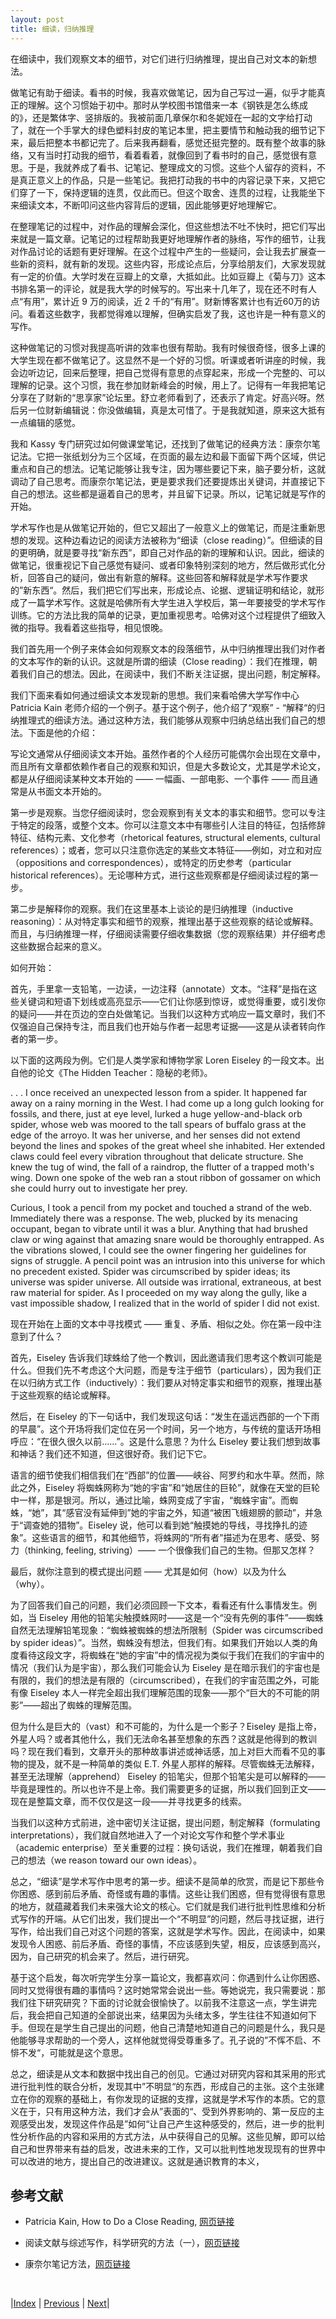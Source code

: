 ```yaml
---
layout: post
title: 细读，归纳推理
---
```


在细读中，我们观察文本的细节，对它们进行归纳推理，提出自己对文本的新想法。

做笔记有助于细读。看书的时候，我喜欢做笔记，因为自己写过一遍，似乎才能真正的理解。这个习惯始于初中。那时从学校图书馆借来一本《钢铁是怎么练成的》，还是繁体字、竖排版的。我被前面几章保尔和冬妮娅在一起的文字给打动了，就在一个手掌大的绿色塑料封皮的笔记本里，把主要情节和触动我的细节记下来，最后把整本书都记完了。后来我再翻看，感觉还挺完整的。既有整个故事的脉络，又有当时打动我的细节，看着看着，就像回到了看书时的自己，感觉很有意思。于是，我就养成了看书、记笔记、整理成文的习惯。这些个人留存的资料，不是真正意义上的作品，只是一些笔记。我把打动我的书中的内容记录下来，又把它们穿了一下，保持逻辑的连贯，仅此而已。但这个取舍、连贯的过程，让我能坐下来细读文本，不断叩问这些内容背后的逻辑，因此能够更好地理解它。

在整理笔记的过程中，对作品的理解会深化，但这些想法不吐不快时，把它们写出来就是一篇文章。记笔记的过程帮助我更好地理解作者的脉络，写作的细节，让我对作品讨论的话题有更好理解。在这个过程中产生的一些疑问，会让我去扩展查一些新的资料，就有新的发现。这些内容，形成论点后，分享给朋友们，大家发现就有一定的价值。大学时发在豆瓣上的文章，大抵如此。比如豆瓣上《菊与刀》这本书排名第一的评论，就是我大学的时候写的。写出来十几年了，现在还不时有人点“有用”，累计近 9 万的阅读，近 2 千的“有用”。财新博客累计也有近60万的访问。看着这些数字，我都觉得难以理解，但确实启发了我，这也许是一种有意义的写作。

这种做笔记的习惯对我提高听讲的效率也很有帮助。我有时候很奇怪，很多上课的大学生现在都不做笔记了。这显然不是一个好的习惯。听课或者听讲座的时候，我会边听边记，回来后整理，把自己觉得有意思的点穿起来，形成一个完整的、可以理解的记录。这个习惯，我在参加财新峰会的时候，用上了。记得有一年我把笔记分享在了财新的“思享家”论坛里。舒立老师看到了，还表示了肯定。好高兴呀。然后另一位财新编辑说：你没做编辑，真是太可惜了。于是我就知道，原来这大抵有一点编辑的感觉。

我和 Kassy 专门研究过如何做课堂笔记，还找到了做笔记的经典方法：康奈尔笔记法。它把一张纸划分为三个区域，在页面的最左边和最下面留下两个区域，供记重点和自己的想法。记笔记能够让我专注，因为哪些要记下来，脑子要分析，这就调动了自己思考。而康奈尔笔记法，更是要求我们还要提炼出关键词，并直接记下自己的想法。这些都是逼着自己的思考，并且留下记录。所以，记笔记就是写作的开始。

学术写作也是从做笔记开始的，但它又超出了一般意义上的做笔记，而是注重新思想的发现。这种边看边记的阅读方法被称为“细读（close reading）”。但细读的目的更明确，就是要寻找“新东西”，即自己对作品的新的理解和认识。因此，细读的做笔记，很重视记下自己感觉有疑问、或者印象特别深刻的地方，然后做形式化分析，回答自己的疑问，做出有新意的解释。这些回答和解释就是学术写作要求的”新东西“。然后，我们把它们写出来，形成论点、论据、逻辑证明和结论，就形成了一篇学术写作。这就是哈佛所有大学生进入学校后，第一年要接受的学术写作训练。它的方法比我的简单的记录，更加重视思考。哈佛对这个过程提供了细致入微的指导。我看着这些指导，相见恨晚。

我们首先用一个例子来体会如何观察文本的段落细节，从中归纳推理出我们对作者的文本写作的新的认识。这就是所谓的细读（Close reading）：我们在推理，朝着我们自己的想法。因此，在阅读中，我们不断关注证据，提出问题，制定解释。

我们下面来看如何通过细读文本发现新的思想。我们来看哈佛大学写作中心 Patricia Kain 老师介绍的一个例子。基于这个例子，他介绍了“观察” - “解释“的归纳推理式的细读方法。通过这种方法，我们能够从观察中归纳总结出我们自己的想法。下面是他的介绍：

写论文通常从仔细阅读文本开始。虽然作者的个人经历可能偶尔会出现在文章中，而且所有文章都依赖作者自己的观察和知识，但是大多数论文，尤其是学术论文，都是从仔细阅读某种文本开始的 —— 一幅画、一部电影、一个事件 —— 而且通常是从书面文本开始的。

第一步是观察。当您仔细阅读时，您会观察到有关文本的事实和细节。您可以专注于特定的段落，或整个文本。你可以注意文本中有哪些引人注目的特征，包括修辞特征、结构元素、文化参考（rhetorical features, structural elements, cultural references）；或者，您可以只注意你选定的某些文本特征——例如，对立和对应（oppositions and correspondences），或特定的历史参考（particular historical references）。无论哪种方式，进行这些观察都是仔细阅读过程的第一步。

第二步是解释你的观察。我们在这里基本上谈论的是归纳推理（inductive reasoning）：从对特定事实和细节的观察，推理出基于这些观察的结论或解释。而且，与归纳推理一样，仔细阅读需要仔细收集数据（您的观察结果）并仔细考虑这些数据合起来的意义。

如何开始：

首先，手里拿一支铅笔，一边读，一边注释（annotate）文本。“注释”是指在这些关键词和短语下划线或高亮显示——它们让你感到惊讶，或觉得重要，或引发你的疑问——并在页边的空白处做笔记。当我们以这种方式响应一篇文章时，我们不仅强迫自己保持专注，而且我们也开始与作者一起思考证据——这是从读者转向作者的第一步。

以下面的这两段为例。它们是人类学家和博物学家 Loren Eiseley 的一段文本。出自他的论文《The Hidden Teacher：隐秘的老师》。

. . . I once received an unexpected lesson from a spider. It happened far away on a rainy morning in the West. I had come up a long gulch looking for fossils, and there, just at eye level, lurked a huge yellow-and-black orb spider, whose web was moored to the tall spears of buffalo grass at the edge of the arroyo. It was her universe, and her senses did not extend beyond the lines and spokes of the great wheel she inhabited. Her extended claws could feel every vibration throughout that delicate structure. She knew the tug of wind, the fall of a raindrop, the flutter of a trapped moth's wing. Down one spoke of the web ran a stout ribbon of gossamer on which she could hurry out to investigate her prey.

Curious, I took a pencil from my pocket and touched a strand of the web. Immediately there was a response. The web, plucked by its menacing occupant, began to vibrate until it was a blur. Anything that had brushed claw or wing against that amazing snare would be thoroughly entrapped. As the vibrations slowed, I could see the owner fingering her guidelines for signs of struggle. A pencil point was an intrusion into this universe for which no precedent existed. Spider was circumscribed by spider ideas; its universe was spider universe. All outside was irrational, extraneous, at best raw material for spider. As I proceeded on my way along the gully, like a vast impossible shadow, I realized that in the world of spider I did not exist.

现在开始在上面的文本中寻找模式 —— 重复、矛盾、相似之处。你在第一段中注意到了什么？

首先，Eiseley 告诉我们球蛛给了他一个教训，因此邀请我们思考这个教训可能是什么。但我们先不考虑这个大问题，而是专注于细节（particulars），因为我们正在以归纳方式工作（inductively）：我们要从对特定事实和细节的观察，推理出基于这些观察的结论或解释。

然后，在 Eiseley 的下一句话中，我们发现这句话：“发生在遥远西部的一个下雨的早晨”。这个开场将我们定位在另一个时间，另一个地方，与传统的童话开场相呼应：“在很久很久以前……”。这是什么意思？为什么 Eiseley 要让我们想到故事和神话？我们还不知道，但这很好奇。我们记下它。

语言的细节使我们相信我们在“西部”的位置——峡谷、阿罗约和水牛草。然而，除此之外，Eiseley 将蜘蛛网称为“她的宇宙”和“她居住的巨轮”，就像在天堂的巨轮中一样，那是银河。所以，通过比喻，蛛网变成了宇宙，“蜘蛛宇宙”。而蜘蛛，“她”，其“感官没有延伸到”她的宇宙之外，知道“被困飞蛾翅膀的颤动”，并急于“调查她的猎物”。Eiseley 说，他可以看到她“触摸她的导线，寻找挣扎的迹象”。这些语言的细节，和其他细节，将蛛网的“所有者”描述为在思考、感受、努力（thinking, feeling, striving）—— 一个很像我们自己的生物。但那又怎样？

最后，就你注意到的模式提出问题 —— 尤其是如何（how）以及为什么（why）。

为了回答我们自己的问题，我们必须回顾一下文本，看看还有什么事情发生。例如，当 Eiseley 用他的铅笔尖触摸蛛网时——这是一个“没有先例的事件”——蜘蛛自然无法理解铅笔现象：“蜘蛛被蜘蛛的想法所限制（Spider was circumscribed by spider ideas）”。当然，蜘蛛没有想法，但我们有。如果我们开始以人类的角度看待这段文字，将蜘蛛在“她的宇宙”中的情况视为类似于我们在我们的宇宙中的情况（我们认为是宇宙），那么我们可能会认为 Eiseley 是在暗示我们的宇宙也是有限的，我们的想法是有限的（circumscribed），在我们的宇宙范围之外，可能有像 Eiseley 本人一样完全超出我们理解范围的现象——那个“巨大的不可能的阴影”——超出了蜘蛛的理解范围。

但为什么是巨大的（vast）和不可能的，为什么是一个影子？Eiseley 是指上帝，外星人吗？或者其他什么，我们无法命名甚至想象的东西？这就是他得到的教训吗？现在我们看到，文章开头的那种故事讲述或神话感，加上对巨大而看不见的事物的提及，就不是一种简单的类似 E.T. 外星人那样的解释。尽管蜘蛛无法解释，甚至无法理解（apprehend） Eiseley 的铅笔尖，但那个铅笔尖是可以解释的——毕竟是理性的。所以也许不是上帝。我们需要更多的证据，所以我们回到正文——现在是整篇文章，而不仅仅是这一段——并寻找更多的线索。

当我们以这种方式前进，途中密切关注证据，提出问题，制定解释（formulating interpretations），我们就自然地进入了一个对论文写作和整个学术事业（academic enterprise）至关重要的过程：换句话说，我们在推理，朝着我们自己的想法（we reason toward our own ideas）。

总之，“细读”是学术写作中思考的第一步。细读不是简单的欣赏，而是记下那些令你困惑、感到前后矛盾、奇怪或有趣的事情。这些让我们困惑，但有觉得很有意思的地方，就蕴藏着我们未来强大论文的核心。它们就是我们进行批判性思维和分析式写作的开端。从它们出发，我们提出一个“不明显”的问题，然后寻找证据，进行写作，给出我们自己对这个问题的答案，这就是学术写作。因此，在阅读中，如果发现令人困惑、前后矛盾、奇怪的事情，不应该感到失望，相反，应该感到高兴，因为，自己研究的机会来了。然后，进行研究。

基于这个启发，每次听完学生分享一篇论文，我都喜欢问：你遇到什么让你困惑、同时又觉得很有趣的事情吗？这时她常常会说出一些。等她说完，我只需要说：那我们往下研究研究？下面的讨论就会很愉快了。以前我不注意这一点，学生讲完后，我会把自己知道的全部说出来，结果因为头绪太多，学生往往不知道如何下手。但现在是学生自己提出的问题，他自己清楚地知道自己的问题是什么，我只是他能够寻求帮助的一个旁人，这样他就觉得受尊重多了。孔子说的”不恽不启、不悱不发“，可能就是这个意思。

总之，细读是从文本和数据中找出自己的创见。它通过对研究内容和其采用的形式进行批判性的联合分析，发现其中”不明显“的东西，形成自己的主张。这个主张建立在你的观察的基础上，有你发现的证据的支撑，这就是学术写作的本质。它的意义在于，只有用这种方法，我们才会从”表面的“、受到外界影响的、第一反应的主观感受出发，发现这件作品是”如何“让自己产生这种感受的，然后，进一步的批判性分析作品的内容和采用的方式方法，从中获得自己的见解。这些见解，即可以给自己和世界带来有益的启发，改进未来的工作，又可以批判性地发现现有的世界中可以改进的地方，提出自己的改进建议。这就是通识教育的本义，

## 参考文献

- Patricia Kain, How to Do a Close Reading, [网页链接](https://writingcenter.fas.harvard.edu/pages/how-do-close-reading)

- 阅读文献与综述写作，科学研究的方法（一），[网页链接](http://zhishifenzi.com/news/view/1989?category=multiple)

- 康奈尔笔记方法，[网页链接](https://en.wikipedia.org/wiki/Cornell_Notes)

<br/>

|[Index](../) | [Previous](1-0-literal) | [Next](1-4-process)|

